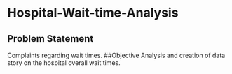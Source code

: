 # Hospital-Wait-time-Analysis
## Problem Statement
Complaints regarding wait times.
##Objective
Analysis and creation of data story on the hospital overall wait times.
